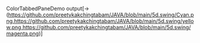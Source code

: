 ColorTabbedPaneDemo  output[->(https://github.com/preetykakchingtabam/JAVA/blob/main/5d.swing/Cyan.png,https://github.com/preetykakchingtabam/JAVA/blob/main/5d.swing/yellow.png,https://github.com/preetykakchingtabam/JAVA/blob/main/5d.swing/magenta.png)]
